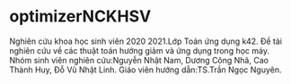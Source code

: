 # optimizerNCKHSV
Nghiên cứu khoa học sinh viên 2020 2021.Lớp Toán ứng dụng k42.
Đề tài nghiên cứu về các thuật toán hướng giảm và ứng dụng trong học máy.
Nhóm sinh viên nghiên cứu:Nguyễn Nhật Nam, Dương Công Nhã, Cao Thành Huy, Đỗ Vũ Nhật Linh.
Giáo viên hướng dẫn:TS.Trần Ngọc Nguyên.

